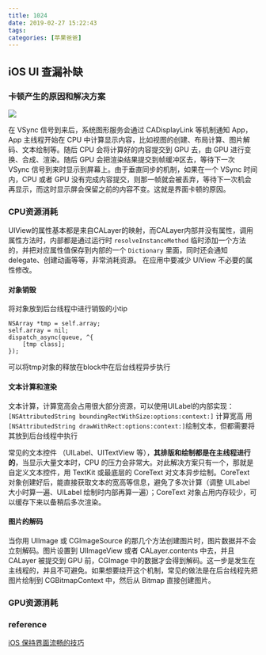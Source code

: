 ```yaml
---
title: 1024
date: 2019-02-27 15:22:43
tags:
categories: [苹果爸爸]
---
```


## iOS UI 查漏补缺 

### 卡顿产生的原因和解决方案

![](http://note.huyangjie.cn/media/15512521476720/15514293564560.jpg)

在 VSync 信号到来后，系统图形服务会通过 CADisplayLink 等机制通知 App，App 主线程开始在 CPU 中计算显示内容，比如视图的创建、布局计算、图片解码、文本绘制等。随后 CPU 会将计算好的内容提交到 GPU 去，由 GPU 进行变换、合成、渲染。随后 GPU 会把渲染结果提交到帧缓冲区去，等待下一次 VSync 信号到来时显示到屏幕上。由于垂直同步的机制，如果在一个 VSync 时间内，CPU 或者 GPU 没有完成内容提交，则那一帧就会被丢弃，等待下一次机会再显示，而这时显示屏会保留之前的内容不变。这就是界面卡顿的原因。

<!-- more -->

### CPU资源消耗

UIView的属性基本都是来自CALayer的映射，而CALayer内部并没有属性，调用属性方法时，内部都是通过运行时 `resolveInstanceMethod` 临时添加一个方法的，并把对应属性值保存到内部的一个 `Dictionary` 里面，同时还会通知 delegate、创建动画等等，非常消耗资源。
在应用中要减少 UIView 不必要的属性修改。

#### 对象销毁
将对象放到后台线程中进行销毁的小tip

``` obejctivec
NSArray *tmp = self.array;
self.array = nil;
dispatch_async(queue, ^{
    [tmp class];
});
```

可以将tmp对象的释放在block中在后台线程异步执行

#### 文本计算和渲染

文本计算，计算宽高会占用很大部分资源，可以使用UILabel的内部实现： 
`[NSAttributedString boundingRectWithSize:options:context:]` 计算宽高
用 `[NSAttributedString drawWithRect:options:context:]`绘制文本，但都需要将其放到后台线程中执行

常见的文本控件 （UILabel、UITextView 等），__其排版和绘制都是在主线程进行的__，当显示大量文本时，CPU 的压力会非常大。对此解决方案只有一个，那就是自定义文本控件，用 TextKit 或最底层的 CoreText 对文本异步绘制。CoreText 对象创建好后，能直接获取文本的宽高等信息，避免了多次计算（调整 UILabel 大小时算一遍、UILabel 绘制时内部再算一遍）；CoreText 对象占用内存较少，可以缓存下来以备稍后多次渲染。

#### 图片的解码

当你用 UIImage 或 CGImageSource 的那几个方法创建图片时，图片数据并不会立刻解码。图片设置到 UIImageView 或者 CALayer.contents 中去，并且 CALayer 被提交到 GPU 前，CGImage 中的数据才会得到解码。这一步是发生在主线程的，并且不可避免。如果想要绕开这个机制，常见的做法是在后台线程先把图片绘制到 CGBitmapContext 中，然后从 Bitmap 直接创建图片。

### GPU资源消耗



### reference

[iOS 保持界面流畅的技巧](https://blog.ibireme.com/2015/11/12/smooth_user_interfaces_for_ios/)